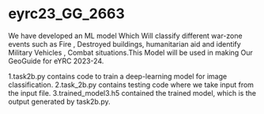 # eyrc23_GG_2663

We have developed an ML model Which Will classify different war-zone events such as Fire , Destroyed buildings, humanitarian aid and identify Military Vehicles , Combat situations.This Model will be used in making Our GeoGuide for eYRC 2023-24.

1.task2b.py contains code to train a deep-learning model for image classification.
2.task_2b.py contains testing code where we take input from the input file.
3.trained_model3.h5 contained the trained model, which is the output generated by task2b.py.


